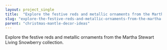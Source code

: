 ```yaml
---
layout: project_single
title:  "Explore the festive reds and metallic ornaments from the Martha Stewart Living Snowberry collection."
slug: "explore-the-festive-reds-and-metallic-ornaments-from-the-martha-stewart-living-snowberry-collection"
parent: "christmas-mantle-decor-ideas"
---
```

Explore the festive reds and metallic ornaments from the Martha Stewart Living Snowberry collection.